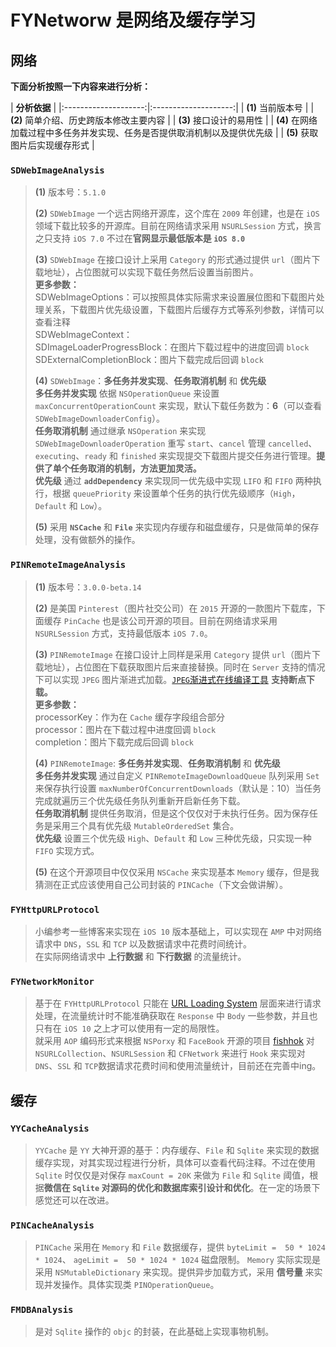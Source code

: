 # FYNetworw 是网络及缓存学习

## 网络

**下面分析按照一下内容来进行分析：**

| **分析依据** |
|:--------------------:|:--------------------:|
| **(1)** 当前版本号 |
| **(2)** 简单介绍、历史跨版本修改主要内容 |
| **(3)** 接口设计的易用性 |
| **(4)** 在网络加载过程中多任务并发实现、任务是否提供取消机制以及提供优先级 |
| **(5)** 获取图片后实现缓存形式 |


### **`SDWebImageAnalysis`**

> **(1)** 版本号：`5.1.0`   
> 
> **(2)** `SDWebImage` 一个远古网络开源库，这个库在 `2009` 年创建，也是在 `iOS` 领域下载比较多的开源库。目前在网络请求采用 `NSURLSession` 方式，换言之只支持 `iOS 7.0` 不过在**官网显示最低版本是 `iOS 8.0`**  
> 
> **(3)** `SDWebImage` 在接口设计上采用 `Category` 的形式通过提供 `url`（图片下载地址），占位图就可以实现下载任务然后设置当前图片。    
> **更多参数：**  
> SDWebImageOptions：可以按照具体实际需求来设置展位图和下载图片处理关系，下载图片优先级设置，下载图片后缓存方式等系列参数，详情可以查看注释  
> SDWebImageContext：   
> SDImageLoaderProgressBlock：在图片下载过程中的进度回调 `block`    
> SDExternalCompletionBlock：图片下载完成后回调 `block` 
>   
> **(4)** `SDWebImage`：**多任务并发实现**、**任务取消机制** 和 **优先级**  
>  **多任务并发实现** 依据 `NSOperationQueue` 来设置 `maxConcurrentOperationCount` 来实现，默认下载任务数为：**6**（可以查看 `SDWebImageDownloaderConfig`）。   
> **任务取消机制** 通过继承 `NSOperation` 来实现 `SDWebImageDownloaderOperation` 重写 `start`、`cancel` 管理 `cancelled`、`executing`、`ready` 和 `finished` 来实现提交下载图片提交任务进行管理。**提供了单个任务取消的机制，方法更加灵活。**    
> **优先级** 通过  **`addDependency`** 来实现同一优先级中实现 `LIFO` 和 `FIFO` 两种执行，根据 `queuePriority` 来设置单个任务的执行优先级顺序（`High`，`Default` 和 `Low`）。   
> 
> **(5)** 采用 **`NSCache`** 和 **`File`** 来实现内存缓存和磁盘缓存，只是做简单的保存处理，没有做额外的操作。 


### **`PINRemoteImageAnalysis`**

> **(1)** 版本号：`3.0.0-beta.14`  
> 
> **(2)** 是美国 `Pinterest`（图片社交公司）在 `2015` 开源的一款图片下载库，下面缓存 `PinCache` 也是该公司开源的项目。目前在网络请求采用 `NSURLSession` 方式，支持最低版本 `iOS 7.0`。   
> 
> **(3)** `PINRemoteImage` 在接口设计上同样是采用 `Category` 提供 `url`（图片下载地址），占位图在下载获取图片后来直接替换。同时在 `Server` 支持的情况下可以实现 `JPEG` 图片渐进式加载。[`JPEG`渐进式在线编译工具](https://coding.tools/cn/progressive-jpeg) **支持断点下载。**    
> **更多参数：**    
> processorKey：作为在 `Cache` 缓存字段组合部分   
> processor：图片在下载过程中进度回调 `block`   
> completion：图片下载完成后回调 `block`  
>  
> **(4)** `PINRemoteImage`: **多任务并发实现**、**任务取消机制** 和 **优先级**       
> **多任务并发实现** 通过自定义 `PINRemoteImageDownloadQueue` 队列采用 `Set` 来保存执行设置 `maxNumberOfConcurrentDownloads`（默认是：10）当任务完成就遍历三个优先级任务队列重新开启新任务下载。   
> **任务取消机制** 提供任务取消，但是这个仅仅对于未执行任务。因为保存任务是采用三个具有优先级 `MutableOrderedSet` 集合。  
> **优先级** 设置三个优先级 `High`、`Default` 和 `Low` 三种优先级，只实现一种 `FIFO` 实现方式。 
>   
> **(5)** 在这个开源项目中仅仅采用 `NSCache` 来实现基本 `Memory` 缓存，但是我猜测在正式应该使用自己公司封装的 `PINCache`（下文会做讲解）。    


### **`FYHttpURLProtocol`**

> 小编参考一些博客来实现在 `iOS 10` 版本基础上，可以实现在 `AMP` 中对网络请求中 `DNS`，`SSL` 和 `TCP` 以及数据请求中花费时间统计。   
> 在实际网络请求中 **上行数据** 和 **下行数据** 的流量统计。


### **`FYNetworkMonitor`**

> 基于在 `FYHttpURLProtocol` 只能在 [URL Loading System](https://developer.apple.com/documentation/foundation/url_loading_system) 层面来进行请求处理，在流量统计时不能准确获取在 `Response` 中 `Body` 一些参数，并且也只有在 `iOS 10` 之上才可以使用有一定的局限性。       
> 就采用 `AOP` 编码形式来根据 `NSPorxy` 和 `FaceBook` 开源的项目 [fishhok](https://github.com/facebook/fishhook) 对 `NSURLCollection`、`NSURLSession` 和 `CFNetwork` 来进行 `Hook` 来实现对 `DNS`、`SSL` 和 `TCP`数据请求花费时间和使用流量统计，目前还在完善中ing。


## 缓存

### `YYCacheAnalysis`

> `YYCache` 是 `YY` 大神开源的基于：内存缓存、`File` 和 `Sqlite` 来实现的数据缓存实现，对其实现过程进行分析，具体可以查看代码注释。不过在使用 `Sqlite` 时仅仅是对保存 `maxCount = 20K` 来做为 `File` 和 `Sqlite` 阈值，根据**微信在 `Sqlite` 对源码的优化和数据库索引设计和优化**。在一定的场景下感觉还可以在改进。

### `PINCacheAnalysis`

> `PINCache` 采用在 `Memory` 和 `File` 数据缓存，提供 `byteLimit =  50 * 1024 * 1024`、 `ageLimit =  50 * 1024 * 1024` 磁盘限制。 `Memory` 实际实现是采用 `NSMutableDictionary` 来实现。提供异步加载方式，采用 **信号量** 来实现并发操作。具体实现类 `PINOperationQueue`。


### `FMDBAnalysis`

> 是对 `Sqlite` 操作的 `objc` 的封装，在此基础上实现事物机制。
> 
> 
> 
